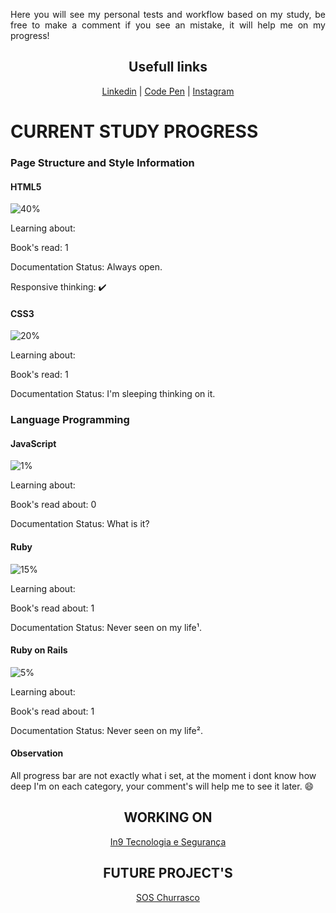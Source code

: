 <div align="center">
  <div align="justify">
    <p>
      Here you will see my personal tests and workflow based on my study, be free to make a comment if you see an mistake, it will help me on my progress!
    </p>
  </div>
  <p>
    <h2>Usefull links</h2>
    <a href="https://www.linkedin.com/in/renangerolano/">Linkedin</a> | <a href="https://codepen.io/RenanGerolano">Code Pen</a> | <a href="https://www.instagram.com/renangerolano">Instagram</a>
  </p>
</div>

# CURRENT STUDY PROGRESS

### Page Structure and Style Information

#### HTML5

![40%](https://progress-bar.dev/40) 

Learning about:

Book's read: 1

Documentation Status: Always open.

Responsive thinking: ✔️ 

#### CSS3

![20%](https://progress-bar.dev/20)

Learning about: 

Book's read: 1

Documentation Status: I'm sleeping thinking on it.

### Language Programming

#### JavaScript

![1%](https://progress-bar.dev/1)

Learning about: 

Book's read about: 0

Documentation Status: What is it?

#### Ruby

![15%](https://progress-bar.dev/15)

Learning about: 

Book's read about: 1

Documentation Status: Never seen on my life¹.

#### Ruby on Rails

![5%](https://progress-bar.dev/5)

Learning about: 

Book's read about: 1

Documentation Status: Never seen on my life².

#### Observation

All progress bar are not exactly what i set, at the moment i dont know how deep I'm on each category, your comment's will help me to see it later. :smile: 

<div align="center">
  <h2> WORKING ON </h2>
  <a href="https://github.com/RenanGerolano/in9tecnologia">
    In9 Tecnologia e Segurança
  </a>
</div>

<div align="center">
  <h2> FUTURE PROJECT'S </h2>
  <a href="https://github.com/RenanGerolano/soschurrasco">
    SOS Churrasco
  </a>
</div>
  
